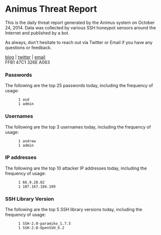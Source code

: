 # Animus Threat Report

This is the daily threat report generated by the Animus system on October 24, 2014. Data was collected by various SSH honeypot sensors around the Internet and published by a bot.  

As always, don't hesitate to reach out via Twitter or Email if you have any questions or feedback.  

[blog](http://morris.guru) | [twitter](https://twitter.com/andrew___morris) | [email](mailto:andrew@morris.guru)  
FFB1 47C1 326E A063  
### Passwords
The following are the top 25 passwords today, including the frequency of usage:
```
      1 asd
      1 admin
```

### Usernames
The following are the top 3 usernames today, including the frequency of usage:
```
      1 andrew
      1 admin
```

### IP addresses
The following are the top 10 attacker IP addresses today, including the frequency of usage:
```
      1 66.9.28.82
      1 107.167.184.109
```

### SSH Library Version
The following are the top 5 SSH library versions today, including the frequency of usage:
```
      1 SSH-2.0-paramiko_1.7.5
      1 SSH-2.0-OpenSSH_6.2
```
